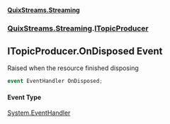 #### [QuixStreams.Streaming](index.md 'index')
### [QuixStreams.Streaming](QuixStreams.Streaming.md 'QuixStreams.Streaming').[ITopicProducer](ITopicProducer.md 'QuixStreams.Streaming.ITopicProducer')

## ITopicProducer.OnDisposed Event

Raised when the resource finished disposing

```csharp
event EventHandler OnDisposed;
```

#### Event Type
[System.EventHandler](https://docs.microsoft.com/en-us/dotnet/api/System.EventHandler 'System.EventHandler')